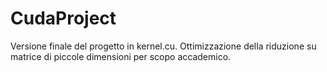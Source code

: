 # CudaProject
Versione finale del progetto in kernel.cu. 
Ottimizzazione della riduzione su matrice di piccole dimensioni per scopo accademico.
